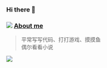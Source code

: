 ### Hi there 👋

<!--
**luren-dc/luren-dc** is a ✨ _special_ ✨ repository because its `README.md` (this file) appears on your GitHub profile.

Here are some ideas to get you started:

- 🔭 I’m currently working on ...
- 🌱 I’m currently learning ...
- 👯 I’m looking to collaborate on ...
- 🤔 I’m looking for help with ...
- 💬 Ask me about ...
- 📫 How to reach me: ...
- 😄 Pronouns: ...
- ⚡ Fun fact: ...
-->

### ![](https://cdn.jsdelivr.net/gh/primer/octicons/icons/comment-24.svg) [About me](http://i-coder.top)

> 平常写写代码、打打游戏、摸摸鱼\
> 偶尔看看小说

<img src="https://github-readme-stats.vercel.app/api?username=luren-dc&count_private=true&show_icons=true&bg_color=15,f2f7fd,E0EAFC">
